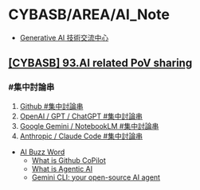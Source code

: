 CYBASB/AREA/AI_Note
=====

- [Generative AI 技術交流中心](https://www.facebook.com/groups/gaitech/)

## [[CYBASB] 93.AI related PoV sharing](https://www.facebook.com/groups/1827002758690355/)

### #集中討論串
1. [Github #集中討論串](https://www.facebook.com/story.php?story_fbid=1870835750973722&id=1827002758690355)
2. [OpenAI / GPT / ChatGPT #集中討論串](https://www.facebook.com/groups/1827002758690355/posts/1871672244223406/)
3. [Google Gemini / NotebookLM #集中討論串](https://www.facebook.com/story.php?story_fbid=1871821687541795&id=1827002758690355)
4. [Anthropic / Claude Code #集中討論串](https://www.facebook.com/groups/1827002758690355/posts/1871731907550773)


- [AI Buzz Word](https://www.facebook.com/groups/1827002758690355/posts/1871731907550773/?_rdr)
    - [What is Github CoPilot](https://docs.github.com/.../get.../what-is-github-copilot)
    - [What is Agentic AI](https://blogs.nvidia.com/blog/what-is-agentic-ai/)
    - [Gemini CLI: your open-source AI agent](https://blog.google/technology/developers/introducing-gemini-cli-open-source-ai-agent/)
